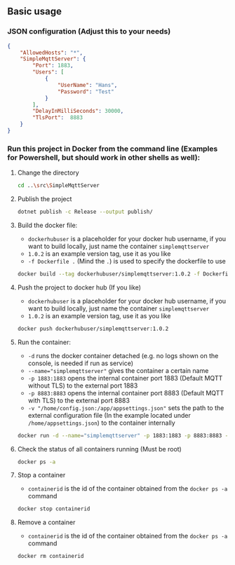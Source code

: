 ## Basic usage

### JSON configuration (Adjust this to your needs)
```json
{
    "AllowedHosts": "*",
    "SimpleMqttServer": {
        "Port": 1883,
        "Users": [
            {
                "UserName": "Hans",
                "Password": "Test"
            }
        ],
        "DelayInMilliSeconds": 30000,
        "TlsPort":  8883 
    }
}
```

### Run this project in Docker from the command line (Examples for Powershell, but should work in other shells as well):

1. Change the directory
    ```bash
    cd ..\src\SimpleMqttServer
    ```

2. Publish the project
    ```bash
    dotnet publish -c Release --output publish/
    ```

3. Build the docker file:
    * `dockerhubuser` is a placeholder for your docker hub username, if you want to build locally, just name the container `simplemqttserver`
    * `1.0.2` is an example version tag, use it as you like
    * `-f Dockerfile .` (Mind the `.`) is used to specify the dockerfile to use

    ```bash
    docker build --tag dockerhubuser/simplemqttserver:1.0.2 -f Dockerfile .
    ```

4. Push the project to docker hub (If you like)
    * `dockerhubuser` is a placeholder for your docker hub username, if you want to build locally, just name the container `simplemqttserver`
    * `1.0.2` is an example version tag, use it as you like

    ```bash
    docker push dockerhubuser/simplemqttserver:1.0.2
    ```

5. Run the container:
    * `-d` runs the docker container detached (e.g. no logs shown on the console, is needed if run as service)
    * `--name="simplemqttserver"` gives the container a certain name
    * `-p 1883:1883` opens the internal container port 1883 (Default MQTT without TLS) to the external port 1883
    * `-p 8883:8883` opens the internal container port 8883 (Default MQTT with TLS) to the external port 8883
    * `-v "/home/config.json:/app/appsettings.json"` sets the path to the external configuration file (In the example located under `/home/appsettings.json`) to the container internally
    
    ```bash
    docker run -d --name="simplemqttserver" -p 1883:1883 -p 8883:8883 -v "/home/appsettings.json:/app/appsettings.json" --restart=always dockerhubuser/simplemqttserver:1.0.2
    ```

6. Check the status of all containers running (Must be root)
    ```bash
    docker ps -a
    ```

7. Stop a container
    * `containerid` is the id of the container obtained from the `docker ps -a` command
    ```bash
    docker stop containerid
    ```

8. Remove a container
    * `containerid` is the id of the container obtained from the `docker ps -a` command
    ```bash
    docker rm containerid
    ```